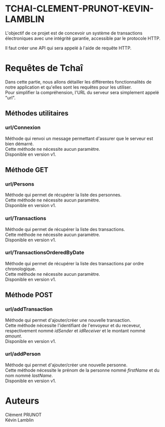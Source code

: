 
# TCHAI-CLEMENT-PRUNOT-KEVIN-LAMBLIN

L'objectif de ce projet est de concevoir un système de transactions électroniques avec une intégrité garantie, accessible par le protocole HTTP.

Il faut créer une API qui sera appelé à l'aide de requête HTTP.

# Requêtes de Tchaî

Dans cette partie, nous allons détailler les différentes fonctionnalités de notre application et qu'elles sont les requêtes pour les utiliser.  
Pour simplifier la compréhension, l'URL du serveur sera simplement appelé "url".

## Méthodes utilitaires

### url/Connexion

Méthode qui renvoi un message permettant d'assurer que le serveur est bien démarré.  
Cette méthode ne nécessite aucun paramètre.  
Disponible en version v1.

## Méthode GET

### url/Persons

Méthode qui permet de récupérer la liste des personnes.  
Cette méthode ne nécessite aucun paramètre.  
Disponible en version v1.

### url/Transactions

Méthode qui permet de récupérer la liste des transactions.  
Cette méthode ne nécessite aucun paramètre.  
Disponible en version v1.

### url/TransactionsOrderedByDate

Méthode qui permet de récupérer la liste des transactions par ordre chronologique.  
Cette méthode ne nécessite aucun paramètre.  
Disponible en version v1.

## Méthode POST

### url/addTransaction

Méthode qui permet d'ajouter/créer une nouvelle transaction.  
Cette méthode nécessite l'identifiant de l'envoyeur et du receveur, respectivement nommé *idSender* et *idReceiver* et le montant nommé *amount*.  
Disponible en version v1.

### url/addPerson

Méthode qui permet d'ajouter/créer une nouvelle personne.  
Cette méthode nécessite le prénom de la personne nommé *firstName* et du nom nommé *lastName*.  
Disponible en version v1.


# Auteurs
Clément PRUNOT  
Kévin Lamblin
